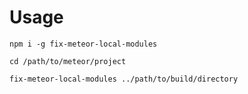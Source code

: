 # Usage

`npm i -g fix-meteor-local-modules`

`cd /path/to/meteor/project`

`fix-meteor-local-modules ../path/to/build/directory`

